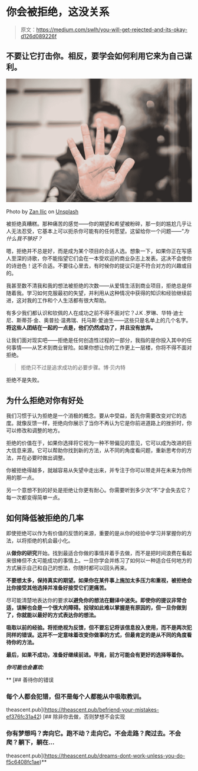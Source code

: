 # 你会被拒绝，这没关系

> 原文：<https://medium.com/swlh/you-will-get-rejected-and-its-okay-d126d089226f>

## 不要让它打击你。相反，要学会如何利用它来为自己谋利。

![](img/b51d2e7c2ef72da1974aa63f66a6996b.png)

Photo by [Zan Ilic](https://unsplash.com/@zanilic?utm_source=medium&utm_medium=referral) on [Unsplash](https://unsplash.com?utm_source=medium&utm_medium=referral)

被拒绝真糟糕。那种痛苦的感觉——你的期望和希望被粉碎，那一刻的尴尬几乎让人无法忍受，它基本上可以扼杀你可能有的任何愿望。这留给你一个问题——“*为什么我不够好？*

嗯，拒绝并不总是好，而是成为某个项目的合适人选。想象一下，如果你正在写感人至深的诗歌，你不能指望它们会在一本受欢迎的商业杂志上发表。这决不会使你的诗逊色！这不合适。不要往心里去，有时候你的提议只是不符合对方的兴趣或目的。

我甚至数不清我和我的想法被拒绝的次数——从爱情生活到商业项目，拒绝总是伴随着我。学习如何克服最初的失望，并利用从这种情况中获得的知识和经验继续前进，这对我的工作和个人生活都有很大帮助。

有多少我们都认识和钦佩的人在成功之前不得不面对它？J.K .罗琳、华特·迪士尼、斯蒂芬·金、奥普拉·温弗瑞、托马斯·爱迪生——这些只是名单上的几个名字。**将这些人团结在一起的一点是，他们仍然成功了，并且没有放弃。**

让我们面对现实吧——拒绝是任何创造性过程的一部分，我指的是你投入其中的任何事情——从艺术到商业冒险。如果你想让你的工作更上一层楼，你将不得不面对拒绝。

> 拒绝只不过是追求成功的必要步骤。博·贝内特

拒绝不是失败。

## 为什么拒绝对你有好处

我们习惯于认为拒绝是一个消极的概念。要从中受益，首先你需要改变对它的态度。就像反馈一样，拒绝向你展示了当你不再认为它是你前进道路上的挫折时，你可以修改和调整的地方。

拒绝的价值在于，如果你选择将它视为一种不带偏见的意见，它可以成为改进的巨大信息来源。它可以帮助你找到新的方法，从不同的角度看问题，重新思考你的方法，并在必要时做出调整。

你被拒绝得越多，就越容易从失望中走出来，并专注于你可以带走并在未来为你所用的那一点。

另一个意想不到的好处是拒绝让你更有耐心。你需要听到多少次“不”才会失去它？每一次都变得简单一点。

## 如何降低被拒绝的几率

即使拒绝可以作为有价值的反馈的来源，重要的是从你的经验中学习并掌握你的方法，以将拒绝的机会最小化。

从**做你的研究**开始。找到最适合你做的事情并着手去做，而不是把时间浪费在看起来很棒但不太可能成功的事情上。一旦你学会并练习了如何以一种适合任何地方的方式展示自己和自己的想法，你随时都可以回头再来。

**不要想太多，保持真实的期望。如果你在某件事上施加太多压力和重视，被拒绝会比你接受其他选择并准备好接受它们更痛苦。**

尽可能清楚地表达你的要求**以避免你的想法在翻译中迷失。即使你的提议非常合适，误解也会是一个很大的障碍。投球如此难以掌握是有原因的，但一旦你做到了，你就能以最好的方式表达你的想法。**

**吸取以前的经验。将拒绝视为反馈，但不要忘记将该信息投入使用，而不是两次犯同样的错误。这并不一定意味着改变你做事的方式，但最肯定的是从不同的角度看待你的方法。**

**最后，如果不成功，准备好继续前进。毕竟，前方可能会有更好的选择等着你。**

***你可能也会喜欢:***

**[](https://theascent.pub/befriend-your-mistakes-ef376fc31a42) [## 善待你的错误

### 每个人都会犯错，但不是每个人都能从中吸取教训。

theascent.pub](https://theascent.pub/befriend-your-mistakes-ef376fc31a42) [](https://theascent.pub/dreams-dont-work-unless-you-do-f5c6408fc1ae) [## 除非你去做，否则梦想不会实现

### 你有梦想吗？奔向它。跑不动？走向它。不会走路？爬过去。不会爬？躺下，躺在…

theascent.pub](https://theascent.pub/dreams-dont-work-unless-you-do-f5c6408fc1ae)**